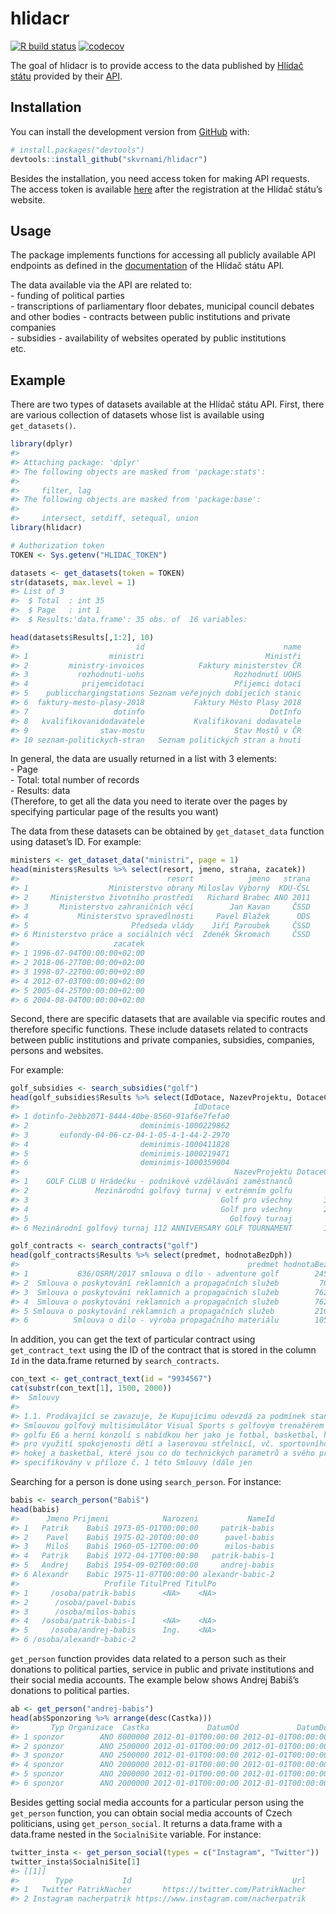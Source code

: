 
<!-- README.md is generated from README.Rmd. Please edit that file -->

# hlidacr

<!-- badges: start -->

[![R build
status](https://github.com/skvrnami/hlidacr/workflows/R-CMD-check/badge.svg)](https://github.com/skvrnami/hlidacr/actions)
[![codecov](https://codecov.io/gh/skvrnami/hlidacr/branch/main/graph/badge.svg?token=FWP73F1DOL)](https://codecov.io/gh/skvrnami/hlidacr)
<!-- badges: end -->

The goal of hlidacr is to provide access to the data published by
[Hlídač státu](https://www.hlidacstatu.cz/) provided by their
[API](https://www.hlidacstatu.cz/api/v2/swagger/index).

## Installation

You can install the development version from
[GitHub](https://github.com/) with:

``` r
# install.packages("devtools")
devtools::install_github("skvrnami/hlidacr")
```

Besides the installation, you need access token for making API requests.
The access token is available
[here](https://www.hlidacstatu.cz/api/v1/Index) after the registration
at the Hlídač státu’s website.

## Usage

The package implements functions for accessing all publicly available
API endpoints as defined in the
[documentation](https://www.hlidacstatu.cz/api/v2/swagger/index) of the
Hlídač státu API.

The data available via the API are related to:  
\- funding of political parties  
\- transcriptions of parliamentary floor debates, municipal council
debates and other bodies - contracts between public institutions and
private companies  
\- subsidies - availability of websites operated by public
institutions  
etc.

## Example

There are two types of datasets available at the Hlídač státu API.
First, there are various collection of datasets whose list is available
using `get_datasets()`.

``` r
library(dplyr)
#> 
#> Attaching package: 'dplyr'
#> The following objects are masked from 'package:stats':
#> 
#>     filter, lag
#> The following objects are masked from 'package:base':
#> 
#>     intersect, setdiff, setequal, union
library(hlidacr)

# Authorization token
TOKEN <- Sys.getenv("HLIDAC_TOKEN")

datasets <- get_datasets(token = TOKEN)
str(datasets, max.level = 1)
#> List of 3
#>  $ Total  : int 35
#>  $ Page   : int 1
#>  $ Results:'data.frame': 35 obs. of  16 variables:

head(datasets$Results[,1:2], 10)
#>                          id                               name
#> 1                  ministri                           Ministři
#> 2         ministry-invoices            Faktury ministerstev ČR
#> 3           rozhodnuti-uohs                    Rozhodnutí UOHS
#> 4            prijemcidotaci                    Příjemci dotací
#> 5    publicchargingstations Seznam veřejných dobíjecích stanic
#> 6  faktury-mesto-plasy-2018           Faktury Město Plasy 2018
#> 7                   dotinfo                            DotInfo
#> 8   kvalifikovanidodavatele           Kvalifikovani dodavatele
#> 9                stav-mostu                    Stav Mostů v ČR
#> 10 seznam-politickych-stran   Seznam politických stran a hnutí
```

In general, the data are usually returned in a list with 3 elements:  
\- Page  
\- Total: total number of records  
\- Results: data  
(Therefore, to get all the data you need to iterate over the pages by
specifying particular page of the results you want)

The data from these datasets can be obtained by `get_dataset_data`
function using dataset’s ID. For example:

``` r
ministers <- get_dataset_data("ministri", page = 1)
head(ministers$Results %>% select(resort, jmeno, strana, zacatek))
#>                                 resort            jmeno   strana
#> 1                  Ministerstvo obrany Miloslav Výborný  KDU-ČSL
#> 2     Ministerstvo životního prostředí   Richard Brabec ANO 2011
#> 3       Ministerstvo zahraničních věcí        Jan Kavan     ČSSD
#> 4           Ministerstvo spravedlnosti     Pavel Blažek      ODS
#> 5                       Předseda vlády    Jiří Paroubek     ČSSD
#> 6 Ministerstvo práce a sociálních věcí  Zdeněk Škromach     ČSSD
#>                     zacatek
#> 1 1996-07-04T00:00:00+02:00
#> 2 2018-06-27T00:00:00+02:00
#> 3 1998-07-22T00:00:00+02:00
#> 4 2012-07-03T00:00:00+02:00
#> 5 2005-04-25T00:00:00+02:00
#> 6 2004-08-04T00:00:00+02:00
```

Second, there are specific datasets that are available via specific
routes and therefore specific functions. These include datasets related
to contracts between public institutions and private companies,
subsidies, companies, persons and websites.

For example:

``` r
golf_subsidies <- search_subsidies("golf")
head(golf_subsidies$Results %>% select(IdDotace, NazevProjektu, DotaceCelkem))
#>                                       IdDotace
#> 1 dotinfo-2ebb2071-8444-40be-8560-91af6e7fefa0
#> 2                         deminimis-1000229862
#> 3       eufondy-04-06-cz-04-1-05-4-1-44-2-2970
#> 4                         deminimis-1000411828
#> 5                         deminimis-1000219471
#> 6                         deminimis-1000359004
#>                                                NazevProjektu DotaceCelkem
#> 1    GOLF CLUB U Hrádečku - podnikové vzdělávání zaměstnanců            0
#> 2               Mezinárodní golfový turnaj v extrémním golfu         5000
#> 3                                           Golf pro všechny       360555
#> 4                                           Golf pro všechny       200000
#> 5                                             Golfový turnaj        30000
#> 6 Mezinárodní golfový turnaj 112 ANNIVERSARY GOLF TOURNAMENT       150000
```

``` r
golf_contracts <- search_contracts("golf")
head(golf_contracts$Results %>% select(predmet, hodnotaBezDph))
#>                                                   predmet hodnotaBezDph
#> 1           836/OSRM/2017 smlouva o dílo - adventure golf        245000
#> 2  Smlouva o poskytování reklamních a propagačních služeb         70000
#> 3  Smlouva o poskytování reklamních a propagačních služeb        762000
#> 4  Smlouva o poskytování reklamních a propagačních služeb        762000
#> 5 Smlouva o poskytování reklamních a propagačních služeb         210000
#> 6          Smlouva o dílo - výroba propagačního materiálu        105000
```

In addition, you can get the text of particular contract using
`get_contract_text` using the ID of the contract that is stored in the
column `Id` in the data.frame returned by `search_contracts`.

``` r
con_text <- get_contract_text(id = "9934567")
cat(substr(con_text[1], 1500, 2000))
#>  Smlouvy
#> 
#> 1.1. Prodávající se zavazuje, že Kupujícímu odevzdá za podmínek stanovených touto
#> Smlouvou golfový multisimulátor Visual Sports s golfovým trenažérem s poslední verzí
#> golfu E6 a herní konzolí s nabídkou her jako je fotbal, basketbal, hokej a další možnosti
#> pro využití spokojenosti dětí a laserovou střelnicí, vč. sportovního vybavení na fotbal,
#> hokej a basketbal, které jsou co do technických parametrů a svého příslušenství blíže
#> specifikovány v příloze č. 1 této Smlouvy (dále jen
```

Searching for a person is done using `search_person`. For instance:

``` r
babis <- search_person("Babiš")
head(babis)
#>      Jmeno Prijmeni            Narozeni           NameId
#> 1   Patrik    Babiš 1973-05-01T00:00:00     patrik-babis
#> 2    Pavel    Babiš 1975-02-20T00:00:00      pavel-babis
#> 3    Miloš    Babiš 1960-05-12T00:00:00      milos-babis
#> 4   Patrik    Babiš 1972-04-17T00:00:00   patrik-babis-1
#> 5   Andrej    Babiš 1954-09-02T00:00:00     andrej-babis
#> 6 Alexandr    Babic 1975-11-07T00:00:00 alexandr-babic-2
#>                   Profile TitulPred TitulPo
#> 1     /osoba/patrik-babis      <NA>    <NA>
#> 2      /osoba/pavel-babis                  
#> 3      /osoba/milos-babis                  
#> 4   /osoba/patrik-babis-1      <NA>    <NA>
#> 5     /osoba/andrej-babis      Ing.    <NA>
#> 6 /osoba/alexandr-babic-2
```

`get_person` function provides data related to a person such as their
donations to political parties, service in public and private
institutions and their social media accounts. The example below shows
Andrej Babiš’s donations to political parties.

``` r
ab <- get_person("andrej-babis")
head(ab$Sponzoring %>% arrange(desc(Castka)))
#>       Typ Organizace  Castka             DatumOd             DatumDo
#> 1 sponzor        ANO 8000000 2012-01-01T00:00:00 2012-01-01T00:00:00
#> 2 sponzor        ANO 2500000 2012-01-01T00:00:00 2012-01-01T00:00:00
#> 3 sponzor        ANO 2500000 2012-01-01T00:00:00 2012-01-01T00:00:00
#> 4 sponzor        ANO 2000000 2012-01-01T00:00:00 2012-01-01T00:00:00
#> 5 sponzor        ANO 2000000 2012-01-01T00:00:00 2012-01-01T00:00:00
#> 6 sponzor        ANO 2000000 2012-01-01T00:00:00 2012-01-01T00:00:00
```

Besides getting social media accounts for a particular person using the
`get_person` function, you can obtain social media accounts of Czech
politicians, using `get_person_social`. It returns a data.frame with a
data.frame nested in the `SocialniSite` variable. For instance:

``` r
twitter_insta <- get_person_social(types = c("Instagram", "Twitter"))
twitter_insta$SocialniSite[1]
#> [[1]]
#>        Type           Id                                    Url
#> 1   Twitter PatrikNacher       https://twitter.com/PatrikNacher
#> 2 Instagram nacherpatrik https://www.instagram.com/nacherpatrik
```

